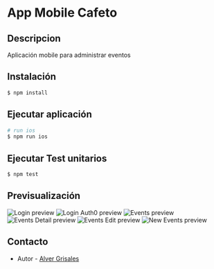 # App Mobile Cafeto

## Descripcion

Aplicación mobile para administrar eventos

## Instalación

```bash
$ npm install
```

## Ejecutar aplicación

```bash
# run ios
$ npm run ios 
```

## Ejecutar Test unitarios
```bash
$ npm test
```

## Previsualización

![Login preview](./design/login.png)
![Login Auth0 preview](./design/auth0.png)
![Events preview](./design/events.png)
![Events Detail preview](./design/event-detail.png)
![Events Edit preview](./design/event-detail.png)
![New Events preview](./design/new-event.png)

## Contacto
- Autor - [Alver Grisales](https://twitter.com/23Alver)
